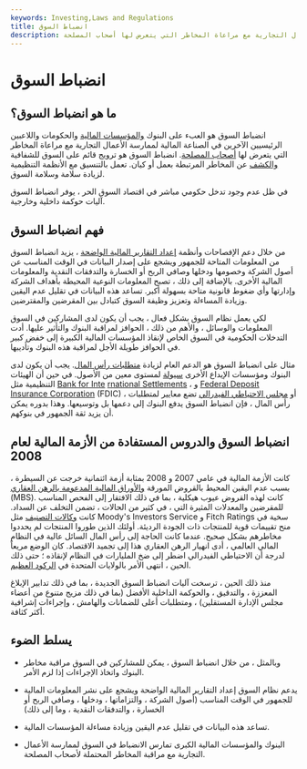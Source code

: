 ```yaml
---
keywords: Investing,Laws and Regulations
title: انضباط السوق
description: انضباط السوق هو العبء على البنوك والمؤسسات المالية وغيرها في الصناعة المالية لممارسة الأعمال التجارية مع مراعاة المخاطر التي يتعرض لها أصحاب المصلحة.
---
```


# انضباط السوق
## ما هو انضباط السوق؟

انضباط السوق هو العبء على البنوك [والمؤسسات المالية](/financialinstitution) والحكومات واللاعبين الرئيسيين الآخرين في الصناعة المالية لممارسة الأعمال التجارية مع مراعاة المخاطر التي يتعرض لها [أصحاب المصلحة](/stakeholder). انضباط السوق هو ترويج قائم على السوق للشفافية [والكشف](/disclosure) عن المخاطر المرتبطة بعمل أو كيان. تعمل بالتنسيق مع الأنظمة التنظيمية لزيادة سلامة وسلامة السوق.

في ظل عدم وجود تدخل حكومي مباشر في اقتصاد السوق الحر ، يوفر انضباط السوق آليات حوكمة داخلية وخارجية.

## فهم انضباط السوق

من خلال دعم الإفصاحات وأنظمة [إعداد التقارير المالية الواضحة](/financial-statements) ، يزيد انضباط السوق من المعلومات المتاحة للجمهور ويشجع على إصدار البيانات في الوقت المناسب عن أصول الشركة وخصومها ودخلها وصافي الربح أو الخسارة والتدفقات النقدية والمعلومات المالية الأخرى. بالإضافة إلى ذلك ، تصبح المعلومات النوعية المحيطة بأهداف الشركة وإدارتها وأي ضغوط قانونية متاحة بسهولة أكبر. تساعد هذه البيانات في تقليل عدم اليقين وزيادة المساءلة وتعزيز وظيفة السوق كتبادل بين المقرضين والمقترضين.

لكي يعمل نظام السوق بشكل فعال ، يجب أن يكون لدى المشاركين في السوق المعلومات والوسائل ، والأهم من ذلك ، الحوافز لمراقبة البنوك والتأثير عليها. أدت التدخلات الحكومية في السوق الخاص لإنقاذ المؤسسات المالية الكبيرة إلى خفض كبير في الحوافز طويلة الأجل لمراقبة هذه البنوك وتأديبها.

مثال على انضباط السوق هو الدعم العام لزيادة [متطلبات رأس المال](/capitalrequirement). يجب أن يكون لدى البنوك ومؤسسات الإيداع الأخرى [سيولة](/liquidity) لمستوى معين من الأصول. في حين أن الهيئات التنظيمية مثل [Bank for Inte](/bis) [rnational Settlements](/bis) ، و [Federal Deposit Insurance Corporation](/fdic) (FDIC) ، أو [مجلس الاحتياطي الفيدرالي](/frb) تضع معايير لمتطلبات رأس المال ، فإن انضباط السوق يدفع البنوك إلى دعمها بل وتوسيعها. وهذا بدوره يمكن أن يزيد ثقة الجمهور في بنوكهم.

## انضباط السوق والدروس المستفادة من الأزمة المالية لعام 2008

كانت الأزمة المالية في عامي 2007 و 2008 بمثابة أزمة ائتمانية خرجت عن السيطرة ، بسبب عدم اليقين المحيط بالقروض المورقة [والأوراق المالية المدعومة بالرهن العقاري](/mbs) (MBS). كانت لهذه القروض عيوب هيكلية ، بما في ذلك الافتقار إلى الفحص المناسب للمقرضين والمعدلات المثيرة التي ، في كثير من الحالات ، تضمن التخلف عن السداد. كانت [وكالات التصنيف](/bond-rating-agencies) مثل Moody's Investors Service و Fitch Ratings سخية في منح تقييمات قوية للمنتجات ذات الجودة الرديئة. أولئك الذين طوروا المنتجات لم يحددوا مخاطرهم بشكل صحيح. عندما كانت الحاجة إلى رأس المال السائل عالية في النظام المالي العالمي ، أدى انهيار الرهن العقاري هذا إلى تجميد الاقتصاد. كان الوضع مريعاً لدرجة أن الاحتياطي الفيدرالي اضطر إلى ضخ المليارات في النظام لإنقاذه ؛ حتى ذلك الحين ، انتهى الأمر بالولايات المتحدة في [الركود العظيم](/great-recession).

منذ ذلك الحين ، ترسخت آليات انضباط السوق الجديدة ، بما في ذلك تدابير الإبلاغ المعززة ، والتدقيق ، والحوكمة الداخلية الأفضل (بما في ذلك مزيج متنوع من أعضاء مجلس الإدارة المستقلين) ، ومتطلبات أعلى للضمانات والهامش ، وإجراءات إشرافية أكثر كثافة.

## يسلط الضوء

- وبالمثل ، من خلال انضباط السوق ، يمكن للمشاركين في السوق مراقبة مخاطر البنوك واتخاذ الإجراءات إذا لزم الأمر.

- يدعم نظام السوق إعداد التقارير المالية الواضحة ويشجع على نشر المعلومات المالية للجمهور في الوقت المناسب (أصول الشركة ، والتزاماتها ، ودخلها ، وصافي الربح أو الخسارة ، والتدفقات النقدية ، وما إلى ذلك)

- تساعد هذه البيانات في تقليل عدم اليقين وزيادة مساءلة المؤسسات المالية.

- البنوك والمؤسسات المالية الكبرى تمارس الانضباط في السوق لممارسة الأعمال التجارية مع مراقبة المخاطر المحتملة لأصحاب المصلحة.

